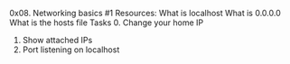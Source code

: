 0x08. Networking basics #1
Resources:
What is localhost
What is 0.0.0.0
What is the hosts file
Tasks
0. Change your home IP
1. Show attached IPs
2. Port listening on localhost
